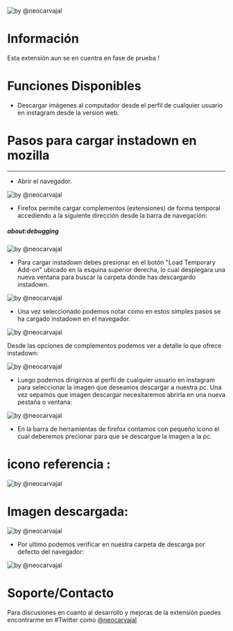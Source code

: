 ![by @neocarvajal](https://raw.githubusercontent.com/neocarvajal/instadown/master/picture/banner.png "instadown banner")

# Información
Esta extensión aun se en cuentra en fase de prueba !

# Funciones Disponibles
- Descargar imágenes al computador desde el perfil de cualquier usuario en instagram desde la version web.

# Pasos para cargar instadown en mozilla
- - - - - - - - - - - - - - - - - - - - - - - - -

- Abrir el navegador.

 ![by @neocarvajal](https://raw.githubusercontent.com/neocarvajal/instadown/master/picture/mozilla_open.png "Abrir firefox")

- Firefox permite cargar complementos (extensiones) de forma temporal accediendo a la siguiente dirección desde la barra de navegación:

##### about:debugging

![by @neocarvajal](https://raw.githubusercontent.com/neocarvajal/instadown/master/picture/aboutdebugging.png "about debugging")

- Para cargar instadown debes presionar en el botón "Load Temporary Add-on" ubicado en la esquina superior derecha, lo cual desplegara una nueva ventana para buscar la carpeta donde has descargardo instadown.
	
![by @neocarvajal](https://raw.githubusercontent.com/neocarvajal/instadown/master/picture/aboutdebugginginstadownmanifest.png "instadown manifest.json")

- Una vez seleccionado podemos notar como en estos simples pasos se ha cargado instadown en el navegador.

![by @neocarvajal](https://raw.githubusercontent.com/neocarvajal/instadown/master/picture/aboutdebugginginstadownloaded.png "instadown instalación temporal")

Desde las opciones de complementos podemos ver a detalle lo que ofrece instadown:

![by @neocarvajal](https://raw.githubusercontent.com/neocarvajal/instadown/master/picture/aboutaddonsinstadown.png "add-on instadown")

- Luego podemos dirigirnos al perfil de cualquier usuario en instagram para seleccionar la imagen que deseamos descargar a nuestra pc. Una vez sepamos que imagen descargar necesitaremos abrirla en una nueva pestaña o ventana:

![by @neocarvajal](https://raw.githubusercontent.com/neocarvajal/instadown/master/picture/openimageontab.png "instagram profile image select")

- En la barra de herramientas de firefox contamos con pequeño icono el cual deberemos precionar para que se descargue la imagen a la pc.

# icono referencia :

![by @neocarvajal](https://raw.githubusercontent.com/neocarvajal/instadown/master/picture/banner.png "instadown icon")

# Imagen descargada:
![by @neocarvajal](https://raw.githubusercontent.com/neocarvajal/instadown/master/picture/download%20image.png "imagen descargada")

- Por ultimo podemos verificar en nuestra carpeta de descarga por defecto del navegador:
	
![by @neocarvajal](https://github.com/neocarvajal/instadown/blob/master/picture/openimage.png "imagen")

[@neocarvajal]: https://twitter.com/neocarvajal

# Soporte/Contacto
Para discusiones en cuanto al desarrollo y mejoras de la extensión puedes encontrarme en #Twitter como [@neocarvajal][]